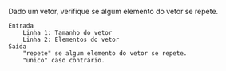 Dado um vetor, verifique se algum elemento do vetor se repete.

    Entrada
        Linha 1: Tamanho do vetor
        Linha 2: Elementos do vetor
    Saída
        "repete" se algum elemento do vetor se repete.
        "unico" caso contrário.
